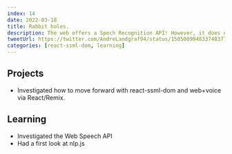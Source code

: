 ```yaml
---
index: 14
date: 2022-03-18
title: Rabbit holes.
description: The web offers a Spech Recognition API! However, it does not seem to work well...
tweetUrl: https://twitter.com/AndreLandgraf94/status/1505009948337483779
categories: [react-ssml-dom, learning]
---
```


## Projects

- Investigated how to move forward with react-ssml-dom and web+voice via React/Remix.

## Learning

- Investigated the Web Speech API
- Had a first look at nlp.js
